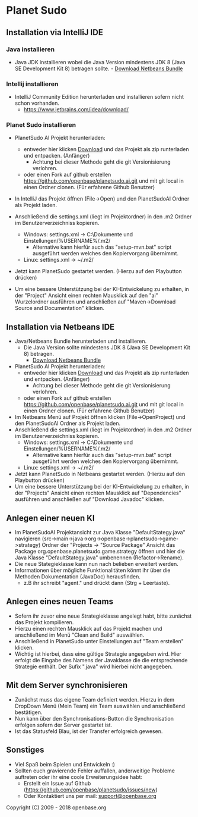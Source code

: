 # Planet Sudo

## Installation via IntelliJ IDE

### Java installieren

- Java JDK installieren wobei die Java Version mindestens JDK 8 (Java SE Development Kit 8) betragen sollte.
        - [Download Netbeans Bundle](http://www.oracle.com/technetwork/java/javase/downloads/jdk8-downloads-2133151.html)
### Intellij installieren
- IntelliJ Community Edition herunterladen und installieren sofern nicht schon vorhanden.
    - https://www.jetbrains.com/idea/download/
    
### Planet Sudo installieren
- PlanetSudo AI Projekt herunterladen:
    - entweder hier klicken [Download](https://github.com/openbase/planetsudo.ai/archive/master.zip) und das Projekt als zip runterladen und entpacken. (Anfänger)
        - Achtung bei dieser Methode geht die git Versionisierung verlohren.
    - oder einen Fork auf github erstellen https://github.com/openbase/planetsudo.ai.git und mit git local in einen Ordner clonen. (Für erfahrene Github Benutzer)
    
- In IntelliJ das Projekt öffnen (File->Open) und den PlanetSudoAI Ordner als Projekt laden.
- Anschließend die settings.xml (liegt im Projektordner) in den .m2 Ordner im Benutzerverzeichniss kopieren. 
    - Windows: settings.xml -> C:\Dokumente und Einstellungen/%USERNAME%/.m2/
        - Alternative kann hierfür auch das "setup-mvn.bat" script ausgeführt werden welches den Kopiervorgang übernimmt.
    - Linux: settings.xml -> ~/.m2/
- Jetzt kann PlanetSudo gestartet werden. (Hierzu auf den Playbutton drücken)
- Um eine bessere Unterstützung bei der KI-Entwickelung zu erhalten, in der "Project" Ansicht einen rechten Mausklick auf den  "ai" Wurzelordner ausführen und anschließen auf "Maven->Download Source and Documentation" klicken.

## Installation via Netbeans IDE

- Java/Netbeans Bundle herunterladen und installieren.
    - Die Java Version sollte mindestens JDK 8 (Java SE Development Kit 8) betragen.
        - [Download Netbeans Bundle](http://www.oracle.com/technetwork/java/javase/downloads/jdk-netbeans-jsp-142931.html)
- PlanetSudo AI Projekt herunterladen:
    - entweder hier klicken [Download](https://github.com/openbase/planetsudo.ai/archive/master.zip) und das Projekt als zip runterladen und entpacken. (Anfänger)
        - Achtung bei dieser Methode geht die git Versionisierung verlohren.
    - oder einen Fork auf github erstellen https://github.com/openbase/planetsudo.ai.git und mit git local in einen Ordner clonen. (Für erfahrene Github Benutzer)
- Im Netbeans Menü auf Projekt öffnen klicken (File->OpenProject) und den PlanetSudoAI Ordner als Projekt laden.
- Anschließend die settings.xml (liegt im Projektordner) in den .m2 Ordner im Benutzerverzeichniss kopieren. 
    - Windows: settings.xml -> C:\Dokumente und Einstellungen/%USERNAME%/.m2/
        - Alternative kann hierfür auch das "setup-mvn.bat" script ausgeführt werden welches den Kopiervorgang übernimmt.
    - Linux: settings.xml -> ~/.m2/
- Jetzt kann PlanetSudo in Netbeans gestartet werden. (Hierzu auf den Playbutton drücken)
- Um eine bessere Unterstützung bei der KI-Entwickelung zu erhalten, in der "Projects" Ansicht einen rechten Mausklick auf "Dependencies" ausführen und anschließen auf "Download Javadoc" klicken.

## Anlegen einer neuen KI

- Im PlanetSudoAI Projektansicht zur Java Klasse "DefaultStategy.java" navigieren (src->main->java->org->openbase->planetsudo->game->strategy) Ordner der "Projects -> "Source Package" Ansicht das Package org.openbase.planetsudo.game.strategy öffnen und hier die Java Klasse "DefaultStategy.java" umbenennen (Refactor->Rename).
- Die neue Stategieklasse kann nun nach belieben erweitert werden.
- Informationen über mögliche Funktionalitäten könnt ihr über die Methoden Dokumentation (JavaDoc) herausfinden.
    - z.B ihr schreibt "agent." und drückt dann (Strg + Leertaste).

## Anlegen eines neuen Teams

- Sofern ihr zuvor eine neue Strategieklasse angelegt habt, bitte zunächst das Projekt kompilieren. 
- Hierzu einen rechten Mausklick auf das Projekt machen und anschließend im Menü "Clean and Build" auswählen. 
- Anschließend in PlanetSudo unter Einstellungen auf "Team erstellen" klicken.
- Wichtig ist hierbei, dass eine gültige Strategie angegeben wird. Hier erfolgt die Eingabe des Namens der Javaklasse die die entsprechende Strategie enthält. Der Sufix ".java" wird hierbei nicht angegeben.

## Mit dem Server synchronisieren

- Zunächst muss das eigene Team definiert werden. Hierzu in dem DropDown Menü (Mein Team) ein Team auswählen und anschließend bestätigen.
- Nun kann über den Synchronisations-Button die Synchronisation erfolgen sofern der Server gestartet ist.
- Ist das Statusfeld Blau, ist der Transfer erfolgreich gewesen.

## Sonstiges

- Viel Spaß beim Spielen und Entwickeln :)
- Sollten euch gravierende Fehler auffallen, anderweitige Probleme auftreten oder ihr eine coole Erweiterungsidee habt:
    - Erstellt ein Issue auf Github (https://github.com/openbase/planetsudo/issues/new)
    - Oder Kontaktiert uns per mail: support@openbase.org


Copyright (C) 2009 - 2018 openbase.org
